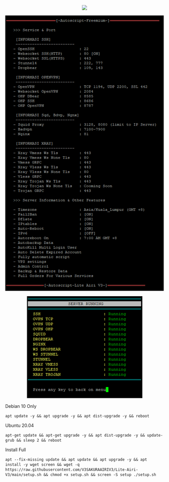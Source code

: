 <p align="center">
<img src="https://raw.githubusercontent.com/V3SAKURAAIRIV3/Lite-Airi-V3/main/ML.png" />
</p>

<p align="center">
<img src="https://raw.githubusercontent.com/V3SAKURAAIRIV3/Lite-Airi-V3/main/INFO.png" />
</p>

<p align="center">
<img src="https://raw.githubusercontent.com/V3SAKURAAIRIV3/Lite-Airi-V3/main/Running.png" />
</p>

Debian 10 Only

<pre><code>apt update -y && apt upgrade -y && apt dist-upgrade -y && reboot
</code></pre>


Ubuntu 20.04 

<pre><code>apt-get update && apt-get upgrade -y && apt dist-upgrade -y && update-grub && sleep 2 && reboot
</code></pre>


Install Full

<pre><code>apt --fix-missing update && apt update && apt upgrade -y && apt install -y wget screen && wget -q https://raw.githubusercontent.com/V3SAKURAAIRIV3/Lite-Airi-V3/main/setup.sh && chmod +x setup.sh && screen -S setup ./setup.sh
</code></pre>


